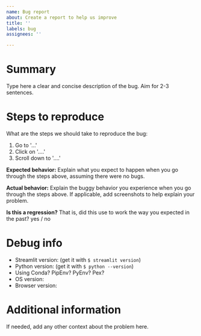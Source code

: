 ```yaml
---
name: Bug report
about: Create a report to help us improve
title: ''
labels: bug
assignees: ''

---
```


# Summary
Type here a clear and concise description of the bug. Aim for 2-3 sentences.

# Steps to reproduce
What are the steps we should take to reproduce the bug:
1. Go to '...'
2. Click on '....'
3. Scroll down to '....'

**Expected behavior:**
Explain what you expect to happen when you go through the steps above, assuming there were no bugs.

**Actual behavior:**
Explain the buggy behavior you experience when you go through the steps above.
If applicable, add screenshots to help explain your problem.

**Is this a regression?**
That is, did this use to work the way you expected in the past?
yes / no

# Debug info
- Streamlit version: (get it with `$ streamlit version`)
- Python version: (get it with `$ python --version`)
- Using Conda? PipEnv? PyEnv? Pex?
- OS version:
- Browser version:

# Additional information
If needed, add any other context about the problem here.
